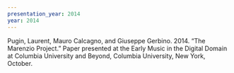 ```yaml
---
presentation_year: 2014
year: 2014
---
```


Pugin, Laurent, Mauro Calcagno, and Giuseppe Gerbino. 2014. “The Marenzio Project.” Paper presented at the Early Music in the Digital Domain at Columbia University and Beyond, Columbia University, New York, October.